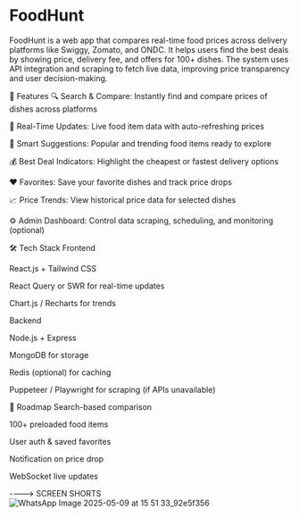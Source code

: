 # FoodHunt
FoodHunt is a web app that compares real-time food prices across delivery platforms like Swiggy, Zomato, and ONDC. It helps users find the best deals by showing price, delivery fee, and offers for 100+ dishes. The system uses API integration and scraping to fetch live data, improving price transparency and user decision-making.


🚀 Features
🔍 Search & Compare: Instantly find and compare prices of dishes across platforms

🧾 Real-Time Updates: Live food item data with auto-refreshing prices

🧠 Smart Suggestions: Popular and trending food items ready to explore

💰 Best Deal Indicators: Highlight the cheapest or fastest delivery options

❤️ Favorites: Save your favorite dishes and track price drops

📈 Price Trends: View historical price data for selected dishes

⚙️ Admin Dashboard: Control data scraping, scheduling, and monitoring (optional)

🛠 Tech Stack
Frontend

React.js + Tailwind CSS

React Query or SWR for real-time updates

Chart.js / Recharts for trends

Backend

Node.js + Express

MongoDB for storage

Redis (optional) for caching

Puppeteer / Playwright for scraping (if APIs unavailable)

📌 Roadmap
 Search-based comparison

 100+ preloaded food items

 User auth & saved favorites

 Notification on price drop

 WebSocket live updates


----> SCREEN SHORTS
![WhatsApp Image 2025-05-09 at 15 51 33_92e5f356](https://github.com/user-attachments/assets/aea22338-f721-40d6-b3ca-acb1575bf37b)


